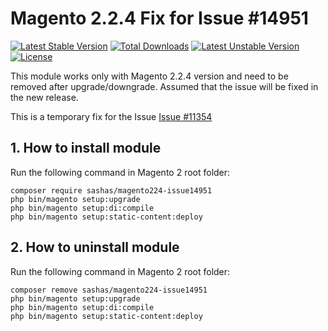 # Magento 2.2.4 Fix for Issue #14951
[![Latest Stable Version](https://poser.pugx.org/sashas/magento224-issue14951/v/stable)](https://packagist.org/packages/sashas/magento224-issue14951)
[![Total Downloads](https://poser.pugx.org/sashas/magento224-issue14951/downloads)](https://packagist.org/packages/sashas/magento224-issue14951)
[![Latest Unstable Version](https://poser.pugx.org/sashas/magento224-issue14951/v/unstable)](https://packagist.org/packages/sashas/magento224-issue14951)
[![License](https://poser.pugx.org/sashas/magento224-issue14951/license)](https://packagist.org/packages/sashas/magento224-issue14951)

This module works only with Magento 2.2.4 version and need to be removed after upgrade/downgrade. Assumed that the issue will be fixed in the new release.

This is a temporary fix for the Issue [Issue #11354](https://github.com/magento/magento2/issues/14951) 
## 1. How to install module

Run the following command in Magento 2 root folder:

```
composer require sashas/magento224-issue14951
php bin/magento setup:upgrade
php bin/magento setup:di:compile
php bin/magento setup:static-content:deploy
```

## 2. How to uninstall module

Run the following command in Magento 2 root folder:

```
composer remove sashas/magento224-issue14951
php bin/magento setup:upgrade
php bin/magento setup:di:compile
php bin/magento setup:static-content:deploy
```
